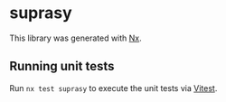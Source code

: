 # suprasy

This library was generated with [Nx](https://nx.dev).

## Running unit tests

Run `nx test suprasy` to execute the unit tests via [Vitest](https://vitest.dev/).
